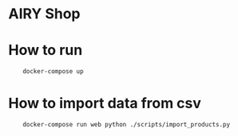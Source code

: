 AIRY Shop
======

# How to run
```sh
    docker-compose up
```

# How to import data from csv

```bash
    docker-compose run web python ./scripts/import_products.py
```
